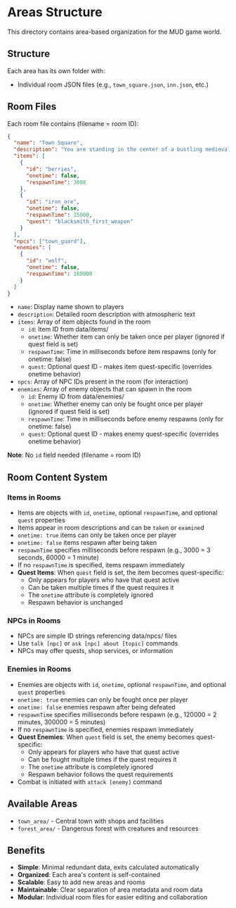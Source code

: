# Areas Structure

This directory contains area-based organization for the MUD game world.

## Structure

Each area has its own folder with:
- Individual room JSON files (e.g., `town_square.json`, `inn.json`, etc.)


## Room Files

Each room file contains (filename = room ID):
```json
{
  "name": "Town Square",
  "description": "You are standing in the center of a bustling medieval town...",
  "items": [
    {
      "id": "berries",
      "onetime": false,
      "respawnTime": 3000
    },
    {
      "id": "iron_ore",
      "onetime": false,
      "respawnTime": 15000,
      "quest": "blacksmith_first_weapon"
    }
  ],
  "npcs": ["town_guard"],
  "enemies": [
    {
      "id": "wolf",
      "onetime": false,
      "respawnTime": 180000
    }
  ]
}
```

- `name`: Display name shown to players
- `description`: Detailed room description with atmospheric text
- `items`: Array of item objects found in the room
  - `id`: Item ID from data/items/
  - `onetime`: Whether item can only be taken once per player (ignored if quest field is set)
  - `respawnTime`: Time in milliseconds before item respawns (only for onetime: false)
  - `quest`: Optional quest ID - makes item quest-specific (overrides onetime behavior)
- `npcs`: Array of NPC IDs present in the room (for interaction)
- `enemies`: Array of enemy objects that can spawn in the room
  - `id`: Enemy ID from data/enemies/
  - `onetime`: Whether enemy can only be fought once per player (ignored if quest field is set)
  - `respawnTime`: Time in milliseconds before enemy respawns (only for onetime: false)
  - `quest`: Optional quest ID - makes enemy quest-specific (overrides onetime behavior)

**Note**: No `id` field needed (filename = room ID)

## Room Content System

### Items in Rooms
- Items are objects with `id`, `onetime`, optional `respawnTime`, and optional `quest` properties
- Items appear in room descriptions and can be `take`n or `examine`d
- `onetime: true` items can only be taken once per player
- `onetime: false` items respawn after being taken
- `respawnTime` specifies milliseconds before respawn (e.g., 3000 = 3 seconds, 60000 = 1 minute)
- If no `respawnTime` is specified, items respawn immediately
- **Quest Items**: When `quest` field is set, the item becomes quest-specific:
  - Only appears for players who have that quest active
  - Can be taken multiple times if the quest requires it
  - The `onetime` attribute is completely ignored
  - Respawn behavior is unchanged

### NPCs in Rooms
- NPCs are simple ID strings referencing data/npcs/ files
- Use `talk [npc]` or `ask [npc] about [topic]` commands
- NPCs may offer quests, shop services, or information

### Enemies in Rooms
- Enemies are objects with `id`, `onetime`, optional `respawnTime`, and optional `quest` properties
- `onetime: true` enemies can only be fought once per player
- `onetime: false` enemies respawn after being defeated
- `respawnTime` specifies milliseconds before respawn (e.g., 120000 = 2 minutes, 300000 = 5 minutes)
- If no `respawnTime` is specified, enemies respawn immediately
- **Quest Enemies**: When `quest` field is set, the enemy becomes quest-specific:
  - Only appears for players who have that quest active
  - Can be fought multiple times if the quest requires it
  - The `onetime` attribute is completely ignored
  - Respawn behavior follows the quest requirements
- Combat is initiated with `attack [enemy]` command

## Available Areas

- `town_area/` - Central town with shops and facilities
- `forest_area/` - Dangerous forest with creatures and resources

## Benefits

- **Simple**: Minimal redundant data, exits calculated automatically
- **Organized**: Each area's content is self-contained
- **Scalable**: Easy to add new areas and rooms
- **Maintainable**: Clear separation of area metadata and room data
- **Modular**: Individual room files for easier editing and collaboration